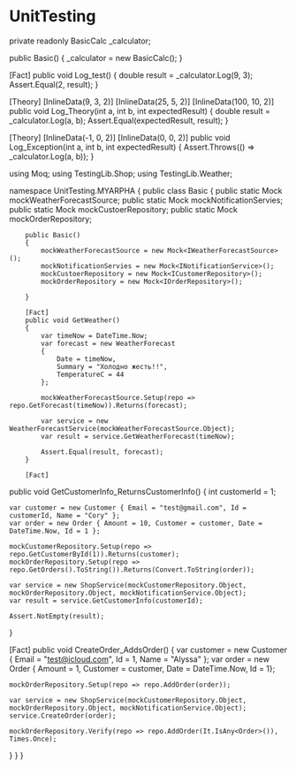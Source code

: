 # UnitTesting

 private readonly BasicCalc _calculator;

 public Basic()
 {
     _calculator = new BasicCalc();
 }

 [Fact]
 public void Log_test()
 {
     double result = _calculator.Log(9, 3);
     Assert.Equal(2, result);
 }

 [Theory]
 [InlineData(9, 3, 2)]
 [InlineData(25, 5, 2)]
 [InlineData(100, 10, 2)]
 public void Log_Theory(int a, int b, int expectedResult)
 {
     double result = _calculator.Log(a, b);
     Assert.Equal(expectedResult, result);
 }


 [Theory]
 [InlineData(-1, 0, 2)]
 [InlineData(0, 0, 2)]
 public void Log_Exception(int a, int b, int expectedResult)
 {
     Assert.Throws<ArgumentOutOfRangeException>(() => _calculator.Log(a, b));
 }


using Moq;
using TestingLib.Shop;
using TestingLib.Weather;

namespace UnitTesting.MYARPHA
{
    public class Basic
    {
        public static Mock<IWeatherForecastSource> mockWeatherForecastSource;
        public static Mock<INotificationService> mockNotificationServies;
        public static Mock<ICustomerRepository> mockCustoerRepository;
        public static Mock<IOrderRepository> mockOrderRepository;

        public Basic()
        {
            mockWeatherForecastSource = new Mock<IWeatherForecastSource>();
            mockNotificationServies = new Mock<INotificationService>();
            mockCustoerRepository = new Mock<ICustomerRepository>();
            mockOrderRepository = new Mock<IOrderRepository>();

        }

        [Fact]
        public void GetWeather()
        {
            var timeNow = DateTime.Now;
            var forecast = new WeatherForecast
            {
                Date = timeNow,
                Summary = "Холодно жесть!!",
                TemperatureC = 44
            };

            mockWeatherForecastSource.Setup(repo => repo.GetForecast(timeNow)).Returns(forecast);

            var service = new WeatherForecastService(mockWeatherForecastSource.Object);
            var result = service.GetWeatherForecast(timeNow);

            Assert.Equal(result, forecast);
        }

        [Fact]
public void GetCustomerInfo_ReturnsCustomerInfo()
{
    int customerId = 1;

    var customer = new Customer { Email = "test@gmail.com", Id = customerId, Name = "Cory" };
    var order = new Order { Amount = 10, Customer = customer, Date = DateTime.Now, Id = 1 };

    mockCustomerRepository.Setup(repo => repo.GetCustomerById(1)).Returns(customer);
    mockOrderRepository.Setup(repo => repo.GetOrders().ToString()).Returns(Convert.ToString(order));

    var service = new ShopService(mockCustomerRepository.Object, mockOrderRepository.Object, mockNotificationService.Object);
    var result = service.GetCustomerInfo(customerId);

    Assert.NotEmpty(result);
}

[Fact]
public void CreateOrder_AddsOrder()
{
    var customer = new Customer { Email = "test@icloud.com", Id = 1, Name = "Alyssa" };
    var order = new Order { Amount = 1, Customer =  customer, Date = DateTime.Now, Id = 1};

    mockOrderRepository.Setup(repo => repo.AddOrder(order));

    var service = new ShopService(mockCustomerRepository.Object, mockOrderRepository.Object, mockNotificationService.Object);
    service.CreateOrder(order);

    mockOrderRepository.Verify(repo => repo.AddOrder(It.IsAny<Order>()), Times.Once);
}
    }
}


